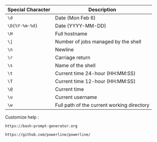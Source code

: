 
|**Special Character**|**Description**|
|---|---|
|`\d`|Date (Mon Feb 6)|
|`\D{%Y-%m-%d}`|Date (YYYY-MM-DD)|
|`\H`|Full hostname|
|`\j`|Number of jobs managed by the shell|
|`\n`|Newline|
|`\r`|Carriage return|
|`\s`|Name of the shell|
|`\t`|Current time 24-hour (HH:MM:SS)|
|`\T`|Current time 12-hour (HH:MM:SS)|
|`\@`|Current time|
|`\u`|Current username|
|`\w`|Full path of the current working directory|

Customize help :

	https://bash-prompt-generator.org
	
	https://github.com/powerline/powerline/